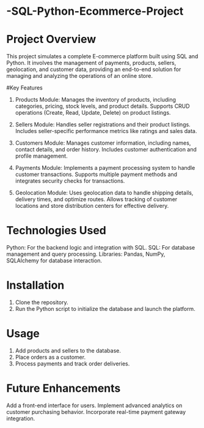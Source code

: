 # -SQL-Python-Ecommerce-Project

# Project Overview
This project simulates a complete E-commerce platform built using SQL and Python. It involves the management of payments, products, sellers, geolocation, and customer data, providing an end-to-end solution for managing and analyzing the operations of an online store.

#Key Features
1. Products Module:
Manages the inventory of products, including categories, pricing, stock levels, and product details.
Supports CRUD operations (Create, Read, Update, Delete) on product listings.

2. Sellers Module:
Handles seller registrations and their product listings.
Includes seller-specific performance metrics like ratings and sales data.

3. Customers Module:
Manages customer information, including names, contact details, and order history.
Includes customer authentication and profile management.

4. Payments Module:
Implements a payment processing system to handle customer transactions.
Supports multiple payment methods and integrates security checks for transactions.

5. Geolocation Module:
Uses geolocation data to handle shipping details, delivery times, and optimize routes.
Allows tracking of customer locations and store distribution centers for effective delivery.

# Technologies Used
Python: For the backend logic and integration with SQL.
SQL: For database management and query processing.
Libraries: Pandas, NumPy, SQLAlchemy for database interaction.

# Installation
1. Clone the repository.
2. Run the Python script to initialize the database and launch the platform.

# Usage
1. Add products and sellers to the database.
2. Place orders as a customer.
3. Process payments and track order deliveries.

# Future Enhancements
Add a front-end interface for users.
Implement advanced analytics on customer purchasing behavior.
Incorporate real-time payment gateway integration.
